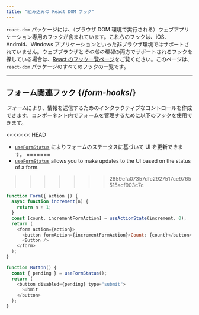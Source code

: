 ```yaml
---
title: "組み込みの React DOM フック"
---
```


<Intro>

`react-dom` パッケージには、（ブラウザ DOM 環境で実行される）ウェブアプリケーション専用のフックが含まれています。これらのフックは、iOS、Android、Windows アプリケーションといった非ブラウザ環境ではサポートされていません。ウェブブラウザと*その他の環境*の両方でサポートされるフックを探している場合は、[React のフック一覧ページ](/reference/react)をご覧ください。このページは、`react-dom` パッケージのすべてのフックの一覧です。

</Intro>

---

## フォーム関連フック {/*form-hooks*/}

*フォーム*により、情報を送信するためのインタラクティブなコントロールを作成できます。コンポーネント内でフォームを管理するために以下のフックを使用できます。

<<<<<<< HEAD
* [`useFormStatus`](/reference/react-dom/hooks/useFormStatus) によりフォームのステータスに基づいて UI を更新できます。
=======
* [`useFormStatus`](/reference/react-dom/hooks/useFormStatus) allows you to make updates to the UI based on the status of a form.
>>>>>>> 2859efa07357dfc2927517ce9765515acf903c7c

```js
function Form({ action }) {
  async function increment(n) {
    return n + 1;
  }
  const [count, incrementFormAction] = useActionState(increment, 0);
  return (
    <form action={action}>
      <button formAction={incrementFormAction}>Count: {count}</button>
      <Button />
    </form>
  );
}

function Button() {
  const { pending } = useFormStatus();
  return (
    <button disabled={pending} type="submit">
      Submit
    </button>
  );
}
```
